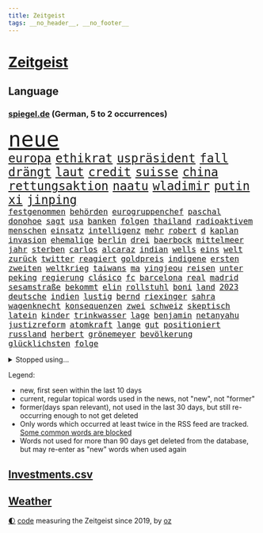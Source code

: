 ```yaml
---
title: Zeitgeist
tags: __no_header__, __no_footer__
---
```


# [Zeitgeist](https://oliz.io/zeitgeist/)

## Language

<h3><a href="https://www.spiegel.de" target="_blank">spiegel.de</a> (German, 5 to 2 occurrences)</h3>
<p style="font-family:monospace">
<span style="font-size:32pt"><a href="news_links.html#neue" class="current">neue</a></span>
<br>
<span style="font-size:18pt"><a href="news_links.html#europa" class="current">europa</a></span>
<span style="font-size:18pt"><a href="news_links.html#ethikrat" class="new">ethikrat</a></span>
<span style="font-size:18pt"><a href="news_links.html#uspräsident" class="current">uspräsident</a></span>
<span style="font-size:18pt"><a href="news_links.html#fall" class="current">fall</a></span>
<span style="font-size:18pt"><a href="news_links.html#drängt" class="current">drängt</a></span>
<span style="font-size:18pt"><a href="news_links.html#laut" class="current">laut</a></span>
<span style="font-size:18pt"><a href="news_links.html#credit" class="current">credit</a></span>
<span style="font-size:18pt"><a href="news_links.html#suisse" class="current">suisse</a></span>
<span style="font-size:18pt"><a href="news_links.html#china" class="current">china</a></span>
<span style="font-size:18pt"><a href="news_links.html#rettungsaktion" class="current">rettungsaktion</a></span>
<span style="font-size:18pt"><a href="news_links.html#naatu" class="new">naatu</a></span>
<span style="font-size:18pt"><a href="news_links.html#wladimir" class="current">wladimir</a></span>
<span style="font-size:18pt"><a href="news_links.html#putin" class="current">putin</a></span>
<span style="font-size:18pt"><a href="news_links.html#xi" class="current">xi</a></span>
<span style="font-size:18pt"><a href="news_links.html#jinping" class="current">jinping</a></span>
<br>
<span style="font-size:12pt"><a href="news_links.html#festgenommen" class="current">festgenommen</a></span>
<span style="font-size:12pt"><a href="news_links.html#behörden" class="current">behörden</a></span>
<span style="font-size:12pt"><a href="news_links.html#eurogruppenchef" class="new">eurogruppenchef</a></span>
<span style="font-size:12pt"><a href="news_links.html#paschal" class="new">paschal</a></span>
<span style="font-size:12pt"><a href="news_links.html#donohoe" class="new">donohoe</a></span>
<span style="font-size:12pt"><a href="news_links.html#sagt" class="current">sagt</a></span>
<span style="font-size:12pt"><a href="news_links.html#usa" class="current">usa</a></span>
<span style="font-size:12pt"><a href="news_links.html#banken" class="current">banken</a></span>
<span style="font-size:12pt"><a href="news_links.html#folgen" class="current">folgen</a></span>
<span style="font-size:12pt"><a href="news_links.html#thailand" class="current">thailand</a></span>
<span style="font-size:12pt"><a href="news_links.html#radioaktivem" class="new">radioaktivem</a></span>
<span style="font-size:12pt"><a href="news_links.html#menschen" class="current">menschen</a></span>
<span style="font-size:12pt"><a href="news_links.html#einsatz" class="current">einsatz</a></span>
<span style="font-size:12pt"><a href="news_links.html#intelligenz" class="current">intelligenz</a></span>
<span style="font-size:12pt"><a href="news_links.html#mehr" class="current">mehr</a></span>
<span style="font-size:12pt"><a href="news_links.html#robert" class="current">robert</a></span>
<span style="font-size:12pt"><a href="news_links.html#d" class="new">d</a></span>
<span style="font-size:12pt"><a href="news_links.html#kaplan" class="new">kaplan</a></span>
<span style="font-size:12pt"><a href="news_links.html#invasion" class="current">invasion</a></span>
<span style="font-size:12pt"><a href="news_links.html#ehemalige" class="current">ehemalige</a></span>
<span style="font-size:12pt"><a href="news_links.html#berlin" class="current">berlin</a></span>
<span style="font-size:12pt"><a href="news_links.html#drei" class="current">drei</a></span>
<span style="font-size:12pt"><a href="news_links.html#baerbock" class="current">baerbock</a></span>
<span style="font-size:12pt"><a href="news_links.html#mittelmeer" class="current">mittelmeer</a></span>
<span style="font-size:12pt"><a href="news_links.html#jahr" class="current">jahr</a></span>
<span style="font-size:12pt"><a href="news_links.html#sterben" class="current">sterben</a></span>
<span style="font-size:12pt"><a href="news_links.html#carlos" class="current">carlos</a></span>
<span style="font-size:12pt"><a href="news_links.html#alcaraz" class="current">alcaraz</a></span>
<span style="font-size:12pt"><a href="news_links.html#indian" class="current">indian</a></span>
<span style="font-size:12pt"><a href="news_links.html#wells" class="current">wells</a></span>
<span style="font-size:12pt"><a href="news_links.html#eins" class="current">eins</a></span>
<span style="font-size:12pt"><a href="news_links.html#welt" class="current">welt</a></span>
<span style="font-size:12pt"><a href="news_links.html#zurück" class="current">zurück</a></span>
<span style="font-size:12pt"><a href="news_links.html#twitter" class="current">twitter</a></span>
<span style="font-size:12pt"><a href="news_links.html#reagiert" class="current">reagiert</a></span>
<span style="font-size:12pt"><a href="news_links.html#goldpreis" class="new">goldpreis</a></span>
<span style="font-size:12pt"><a href="news_links.html#indigene" class="current">indigene</a></span>
<span style="font-size:12pt"><a href="news_links.html#ersten" class="current">ersten</a></span>
<span style="font-size:12pt"><a href="news_links.html#zweiten" class="current">zweiten</a></span>
<span style="font-size:12pt"><a href="news_links.html#weltkrieg" class="current">weltkrieg</a></span>
<span style="font-size:12pt"><a href="news_links.html#taiwans" class="new">taiwans</a></span>
<span style="font-size:12pt"><a href="news_links.html#ma" class="current">ma</a></span>
<span style="font-size:12pt"><a href="news_links.html#yingjeou" class="new">yingjeou</a></span>
<span style="font-size:12pt"><a href="news_links.html#reisen" class="current">reisen</a></span>
<span style="font-size:12pt"><a href="news_links.html#unter" class="current">unter</a></span>
<span style="font-size:12pt"><a href="news_links.html#peking" class="current">peking</a></span>
<span style="font-size:12pt"><a href="news_links.html#regierung" class="current">regierung</a></span>
<span style="font-size:12pt"><a href="news_links.html#clásico" class="new">clásico</a></span>
<span style="font-size:12pt"><a href="news_links.html#fc" class="current">fc</a></span>
<span style="font-size:12pt"><a href="news_links.html#barcelona" class="current">barcelona</a></span>
<span style="font-size:12pt"><a href="news_links.html#real" class="current">real</a></span>
<span style="font-size:12pt"><a href="news_links.html#madrid" class="current">madrid</a></span>
<span style="font-size:12pt"><a href="news_links.html#sesamstraße" class="current">sesamstraße</a></span>
<span style="font-size:12pt"><a href="news_links.html#bekommt" class="current">bekommt</a></span>
<span style="font-size:12pt"><a href="news_links.html#elin" class="new">elin</a></span>
<span style="font-size:12pt"><a href="news_links.html#rollstuhl" class="new">rollstuhl</a></span>
<span style="font-size:12pt"><a href="news_links.html#boni" class="current">boni</a></span>
<span style="font-size:12pt"><a href="news_links.html#land" class="current">land</a></span>
<span style="font-size:12pt"><a href="news_links.html#2023" class="current">2023</a></span>
<span style="font-size:12pt"><a href="news_links.html#deutsche" class="current">deutsche</a></span>
<span style="font-size:12pt"><a href="news_links.html#indien" class="current">indien</a></span>
<span style="font-size:12pt"><a href="news_links.html#lustig" class="current">lustig</a></span>
<span style="font-size:12pt"><a href="news_links.html#bernd" class="current">bernd</a></span>
<span style="font-size:12pt"><a href="news_links.html#riexinger" class="new">riexinger</a></span>
<span style="font-size:12pt"><a href="news_links.html#sahra" class="current">sahra</a></span>
<span style="font-size:12pt"><a href="news_links.html#wagenknecht" class="current">wagenknecht</a></span>
<span style="font-size:12pt"><a href="news_links.html#konsequenzen" class="current">konsequenzen</a></span>
<span style="font-size:12pt"><a href="news_links.html#zwei" class="current">zwei</a></span>
<span style="font-size:12pt"><a href="news_links.html#schweiz" class="current">schweiz</a></span>
<span style="font-size:12pt"><a href="news_links.html#skeptisch" class="current">skeptisch</a></span>
<span style="font-size:12pt"><a href="news_links.html#latein" class="new">latein</a></span>
<span style="font-size:12pt"><a href="news_links.html#kinder" class="current">kinder</a></span>
<span style="font-size:12pt"><a href="news_links.html#trinkwasser" class="current">trinkwasser</a></span>
<span style="font-size:12pt"><a href="news_links.html#lage" class="current">lage</a></span>
<span style="font-size:12pt"><a href="news_links.html#benjamin" class="current">benjamin</a></span>
<span style="font-size:12pt"><a href="news_links.html#netanyahu" class="current">netanyahu</a></span>
<span style="font-size:12pt"><a href="news_links.html#justizreform" class="current">justizreform</a></span>
<span style="font-size:12pt"><a href="news_links.html#atomkraft" class="current">atomkraft</a></span>
<span style="font-size:12pt"><a href="news_links.html#lange" class="current">lange</a></span>
<span style="font-size:12pt"><a href="news_links.html#gut" class="current">gut</a></span>
<span style="font-size:12pt"><a href="news_links.html#positioniert" class="current">positioniert</a></span>
<span style="font-size:12pt"><a href="news_links.html#russland" class="current">russland</a></span>
<span style="font-size:12pt"><a href="news_links.html#herbert" class="current">herbert</a></span>
<span style="font-size:12pt"><a href="news_links.html#grönemeyer" class="new">grönemeyer</a></span>
<span style="font-size:12pt"><a href="news_links.html#bevölkerung" class="current">bevölkerung</a></span>
<span style="font-size:12pt"><a href="news_links.html#glücklichsten" class="new">glücklichsten</a></span>
<span style="font-size:12pt"><a href="news_links.html#folge" class="current">folge</a></span>
</p>
<details>
<summary>Stopped using...</summary>
<p class="former" style="font-size:12pt">
führerschein(879) also(878) bereich(878) kassiert(878) versteigert(878) eingereicht(877) mainz(877) richterin(877) schatten(877) szene(877) untersuchungen(877) abends(876) beteiligten(876) flugzeuge(876) genannt(876) geworfen(876) kauft(876) musiker(876) aussage(875) bedrohung(875) entschädigung(875) helden(875) kapitän(875) löhne(875) sieger(875) suspendiert(875) villa(875) andrea(874) awards(874) badenwürttembergs(874) brücke(874) klein(874) netflix(874) angeklagte(873) figur(873) finanziell(873) sinken(873) verschieben(873) argumente(872) dreimal(872) drosten(872) masken(872) ton(872) vergewaltigt(872) verwirrung(872) weltweite(872) wolfgang(872) angeklagter(871) christine(871) konservativen(871) richten(871) österreichische(871) ausprobiert(870) bekannten(870) i(870) meinungsfreiheit(870) sogenannte(870) umwelt(870) vorschläge(870) 37(869) bereiten(869) fünfte(869) gewaltige(869) juni(869) untersuchen(869) verlängert(869) amtszeit(868) erlitt(868) george(868) reporter(868) bedenken(867) gespielt(867) käufer(867) manuel(867) trainiert(867) amerika(866) hass(866) spanischen(866) wirtschaftlichen(865) endspiel(864) meint(864) studien(864) verbindet(864) fortgesetzt(863) präsidentin(863) erwarten(862) herr(862) lüge(862) vorgestellt(862) drastische(861) erschweren(861) meiner(861) polnische(861) 10(860) ausreichend(860) tatverdächtigen(860) coronapolitik(859) roten(859) störung(859) traum(859) design(858) nase(858) presse(858) fit(857) gewinn(857) ehepaar(856) euparlament(856) küstenwache(856) richard(856) spiegelumfrage(856) gestoppt(855) ministerium(855) ausmaß(854) mieten(854) status(854) gemeinsame(853) verfassung(853) heftiger(851) wusste(851) fernsehen(850) laufenden(850) provokation(849) retter(846) wirbel(846) projekte(844) hackerangriff(842) rutschte(841) provoziert(840) schaut(840) abstieg(838) dramatischen(836) schwung(836) bangen(835) kanadas(832) 91(829) günther(828) sogenannten(826) flug(825) größe(813) offener(809) regelmäßig(807) ärmelkanal(806) ausweg(803) zusätzliche(802) schiffe(797) festgesetzt(786) niederländer(773) schlaf(770) autobauer(762) karriereende(757) lehrerin(753) bekannter(748) wolken(736) neuanfang(733) notstand(729) zusammengebrochen(710) vehement(690) übrig(687) mitverantwortlich(686) kubicki(682) fußballnationalmannschaft(663) akzeptieren(635) aachen(634) argument(632) kilogramm(603) brücken(591) superstars(580) gelaufen(578) immobilienmarkt(568) analysten(564) schwarz(564) exil(559) sechste(559) privilegien(551) wahrscheinlicher(548) diebe(541) preiserhöhungen(538) bestätigte(532) gesetzentwurf(532) basis(527) pazifik(522) nfl(521) millionenhöhe(516) briefe(512) harren(512) direkte(509) spezielle(505) stau(499) umsetzung(492) inklusive(489) lieferungen(488) vorzugehen(479) bescheid(472) wahr(468) kürzer(467) gestiegene(466) schusswaffen(465) schienen(464) zehnjähriger(459) museen(456) taucht(456) bundesfinanzminister(455) verwüstung(452) lehrerinnen(450) angekündigte(449) diskussionen(446) falsches(446) verschiedenen(443) ruhrgebiet(442) natürlich(441) überlebten(439) teuerung(438) bundesinnenministerin(435) leitete(431) symbol(427) abhalten(419) verringern(416) verkaufte(414) anträge(413) erweitert(411) wild(409) wettkampf(407) dj(404) spielern(404) royal(393) fehlverhalten(391) herausgefunden(391) klingen(391) reichweite(391) vereinigte(388) heißen(385) überzeugung(385) marc(382) stammen(376) bill(371) entscheidende(371) air(370) dubiosen(370) zurückgewiesen(369) gefolgt(363) schneiden(358) arbeitszeit(357) beschuldigten(355) eindrücke(354) empfang(352) riskant(350) ausweiten(348) charkiw(348) großstadt(347) hauptdarsteller(345) unabhängig(344) duo(343) drücken(341) abgeschoben(340) oligarch(340) hochrangige(337) freundinnen(336) fußballerinnen(332) ergab(330) tankrabatts(330) verfolgung(330) auslösen(329) geheiratet(329) unsicherheit(328) kalt(326) prag(324) vorgeschichte(321) zugänglich(319) antisemitische(313) jack(313) indische(309) guardiola(305) pep(305) versöhnung(303) verbliebenen(301) aufeinander(299) lokführer(298) szenario(297) jubel(296) airport(293) mordfall(292) viral(288) 14jährigen(286) regierungsbildung(285) schwach(285) computer(284) norweger(282) ausgezahlt(280) diejenigen(279) 16jährigen(278) üppigen(278) kühnert(277) europaparlament(275) reporterin(275) bedrohte(273) übung(269) styles(268) befeuert(267) einzigen(267) erwerbstätigen(267) verhaftung(267) grundschule(265) irans(265) oklahoma(264) riefen(264) inmitten(263) luka(263) geschäftsmodell(262) unten(261) madrids(260) 86(258) afdpolitiker(258) knapper(258) neuseelands(256) spahn(256) syriens(256) jagt(255) arizona(254) osnabrück(253) wozu(253) einsätze(252) personalmangel(251) kostenlose(250) 20jähriger(249) comingout(249) graham(248) harvey(247) mob(247) 81(240) +(239) strittigen(239) fassungslos(238) ungerecht(238) ausmaße(237) heißer(237) brandstifter(236) folgten(236) freizeit(236) hessische(236) einleiten(235) gleichauf(235) umkämpfte(235) 2040(229) weitergehen(229) major(226) manila(226) musikerin(226) csd(225) einnahme(225) schottlands(225) kommunizieren(224) haftstrafen(222) freigabe(220) prüfungen(219) größtes(218) tribut(218) glänzen(217) rebellen(217) träume(217) fahrerin(216) scheiterten(216) skifahrer(216) virginia(213) danke(211) scheiden(211) katastrophenschutz(208) gaspreis(207) liebäugelt(206) hetze(205) trockener(204) spitzen(203) eingekesselt(202) flüssen(202) lauern(201) beleidigungen(200) pornografie(200) grab(199) ausschließen(198) hände(198) wiesbaden(198) strenge(197) abwehren(194) kriminalpolizei(194) wählte(193) begrenzen(192) harmlos(192) stromausfälle(190) stärkung(190) verurteilter(189) überlegen(189) gewässer(188) nationalhymne(186) späte(186) künstlich(185) brisante(183) sportlicher(182) 00(181) belastungen(180) rätseln(180) abschuss(177) benko(177) busfahrer(177) einsteigen(177) machtmissbrauch(176) talente(176) erforderlich(175) fdpvize(175) gesünder(175) megawattstunde(175) unabhängigen(175) zwecke(175) talkshow(174) granaten(173) versäumnisse(173) andré(172) bussen(172) maximal(172) beton(171) haldenwang(171) reißleine(171) verfassungsschutzpräsident(171) durant(170) gegenangriff(170) klang(170) tweets(169) buhlt(168) informierte(168) privatsphäre(168) salihamidžić(167) verwarnung(167) beach(166) belgischen(166) bulgarien(166) gegeneinander(166) gewaltsam(166) praktisch(166) experimentiert(165) fortschritt(165) kollege(165) greta(164) notwendigkeit(164) wohnraum(164) caroline(163) fachleuten(162) ford(162) reformer(162) kollegin(161) redete(161) walk(161) abgelöst(160) fußballnationalspieler(160) entzieht(159) unbestimmte(159) lebron(158) schulunterricht(158) krone(156) zimmer(156) information(155) höheren(154) rückschlägen(154) arzneimittel(153) dauerkrise(153) überraschenden(153) verhältnissen(150) erleichtern(149) arbeitszeiterfassung(148) fahrerflucht(148) frischen(148) konsumiert(148) penibel(148) vernunft(148) olivier(147) quoten(146) álvarez(146) männliche(145) nebel(145) wiebke(145) düpierte(144) wiktor(144) entführen(143) bundesagentur(142) präferenz(142) zivilklage(142) abfahrt(138) ohio(138) abgeordnetenhaus(137) militärbasen(137) pakete(137) hugh(136) manipuliert(136) qualität(136) wahlwiederholung(136) massenweise(135) zielt(135) bahnmitarbeiter(134) kampagnen(134) auszeichnung(133) paartherapeut(133) paartherapeutin(133) rückstand(133) samantha(133) vergibt(132) expolizisten(131) kohl(131) dave(130) desaströsen(130) englisch(130) entladen(130) fördert(130) alaska(129) dreiste(129) lamborghini(129) ungereimtheiten(129) umfassende(128) vegan(128) helm(127) alias(126) litten(126) schuldspruch(126) serviert(126) bedrohungen(125) luftangriffe(125) radsports(125) solidarisiert(125) generalbundesanwalt(124) schrauben(124) neuheiten(123) beworfen(122) machtverhältnisse(122) übliche(122) urteile(121) verkehrskontrolle(121) widersprüche(121) erreichbar(120) reis(120) ressort(120) opferzahlen(119) staatsoper(119) kanone(118) ausreise(117) palmer(117) spacex(117) apples(116) songs(116) spion(115) äußerung(115) coronavariante(114) flugabwehr(114) immensen(114) ruinen(114) schilderungen(114) derben(113) aufsehenerregenden(112) feuerte(112) interessieren(112) schmälert(112) tabellenletzte(111) geworben(109) gezerrt(109) jets(109) profil(109) umstellen(109) verbesserte(109) human(108) niedersächsische(108) braunkohle(107) gibt’s(107) wahlniederlage(106) überweisen(106) unbekanntes(105) gesperrte(104) leichtigkeit(104) thriller(104) antibiotika(103) energiehilfen(103) räder(103) paares(102) tiangong(102) überfahrt(102) flugkörper(101) kryptobörse(101) potenziell(101) usrepräsentantenhaus(101) schwarzwald(100) unerlaubt(100) antisemitischen(99) gefallenen(99) jugendamt(99) massengräber(99) bali(97) langsamer(97) vorsitzender(97) fdpfraktionschef(96) verzögerungen(96) insider(95) route(95) singen(95) wegfallen(95) werfer(95) überlebende(95) aktiviert(94) demokratien(94) hilfslieferungen(94) jüdischen(94) landesweiten(94) negativen(94) vermeidet(94) want(93) anteilseigner(92) berlinwahl(92) gottes(92) lauter(92) usuniversität(92) verlorenen(92) echter(91) güterzug(91) realistisch(91) richterinnen(91) nördliche(90) tricksen(90) dopingverdacht(89) fichte(89) großbaustelle(89) leiten(89) russell(89) schiebt(89) abgeordnetenhauswahl(88) flugobjekt(88) roland(88) bundesjustizminister(87) entzweit(87) intellektuelle(87) stereotype(87) usmilitärs(87) weinstein(87) amts(86) asiatische(86) auswärtigen(86) geschwiegen(86) graben(86) knurren(86) rendsburg(86) schatzes(86) server(86) weltraumspaziergang(86) 1991(85) bergbau(85) interviews(85) panzerdebatte(85) korrigiert(84) landeswahlleiter(84) stromnetzes(84) südchinesischen(84) 330(83) flugbetrieb(83) kaufpreise(83) passagierflüge(83) präsentation(83) steigerung(83) vorverkauf(83) attackierten(82) christ(82) diskothek(82) dortige(82) gläubiger(82) klebten(82) sinnbild(82) bröchler(81) läden(81) polizeiwache(81) schwimmbädern(81) anstrengend(80) glasfaserkabel(80) kambodschas(80) segeln(80) sportgeschichte(80) unvermindert(80) usjournalist(80) 22000(79) aggressiver(79) humpelnd(79) netzbetreiber(79) abgestellt(78) kirchliche(78) komplize(78) little(78) scharfen(78) totschlags(78) dreßen(77) energienetz(77) kleinsten(77) sauberen(77) schärfer(77) ernte(76) geschieht(76) plündern(76) reformieren(76) stadtrat(76) unterzogen(76) verschrottet(76) verwandte(76) wiederholungswahl(76) erdstößen(75) erheben(75) fachkräften(75) frauenproblem(75) harscher(75) belgier(74) kieler(74) überraschendes(74) ausbleibende(73) elternzeit(73) frühjahrsoffensive(73) jarasch(73) parkplatz(73) winsen(73) dulden(72) reichsbürgerszene(72) rekordhoch(72) stadium(72) therapieplätze(72) 747(71) abgeschossen(71) bundesrechnungshof(71) projiziert(71) rathaus(71) stellenwert(71) usluftwaffe(71) verstummen(71) sehnen(70) sprint(70) unglaublich(70) zähen(70) einzelfall(69) heimarbeit(69) lizenz(69) reformvorschläge(69) uskampfjets(69) assad(68) aufmerksamen(68) entsendung(68) jane(68) katastrophenfall(68) militärbasis(68) spiegelredakteur(68) stillen(68) vergrößern(68) abschwächen(67) angeberwissen(67) auckland(67) baumarkt(67) gerüchten(67) geschätzt(67) luftraum(66) philadelphia(66) satellitenbildern(66) schießerei(66) weltstars(66) besonderer(65) care(65) fresenius(65) grades(65) medical(65) verhandlungstag(65) verkehrspolitik(65) choreograf(64) fehlerfrei(64) militärischer(64) minigurken(64) schätzung(64) streamingdienst(64) vertrieben(64) abgestraft(63) datenschützer(63) erfolgs(63) erschienen(63) freunden(63) strafrunde(63) windigen(63) anrücken(62) ausbildungsgarantie(62) eukorruptionsskandal(62) fonda(62) gerüstet(62) raheem(62) rauschen(62) testphase(62) verdreifacht(62) clinch(61) pisten(61) prangern(61) reisebus(61) stellvertreter(61) tanzt(61) ussängerin(61) dämpft(60) kroatiens(60) kronzeugen(60) paso(60) preisschild(60) quellen(60) reederei(60) sir(60) transparent(60) vertreterin(60) 115(59) beunruhigen(59) brandstiftung(59) gigantische(59) nationaltorhüter(59) sammlungen(59) säuglinge(59) aufgegangen(58) heilende(58) komponierte(58) krisengebieten(58) schätzungsweise(58) funde(57) hudson(57) kippa(57) luxushotel(57) marta(57) nehammer(57) rhetorik(57) tiktokvideo(57) unermüdlich(57) usjustiz(57) abriss(56) co₂emissionen(56) flugabwehrsystem(56) patriot(56) schliche(56) strafverfahren(56) untergegangen(56) amtsantritt(55) geheimnisse(55) gelder(55) gesundheitssystem(55) googles(55) hilfsorganisationen(55) manfred(55) nächstenliebe(55) patriotsystem(55) volkspartei(55) 248(54) beckenbauer(54) cruise(54) evpchef(54) mehrjährigen(54) verzehr(54) 656(53) bebte(53) enttarnung(53) hausverbot(53) klimaschützern(53) rutte(53) saudischen(53) statistik(53) sicherheitsmaßnahmen(52) bastian(51) clemens(51) denkbar(51) durchfallquote(51) helfern(51) meines(51) pablo(51) packen(51) straßenbahn(51) einsam(50) fahrprüfung(50) globalisierung(50) indexverträgen(50) unwahrscheinlicher(50) wunschzettel(50) aufträgen(49) detlef(49) emotionale(49) enthüllen(49) geldgeber(49) geschenkt(49) lebend(49) ana(48) eingehen(48) eingeschlossen(48) geldbuße(48) korrigieren(48) sanft(48) verbracht(48) blüten(47) indexmieten(47) anstalten(46) eugen(46) herausfordernden(46) luxusvilla(46) markle(46) seeleute(46) gorbatschow(45) jp(45) rocker(45) abgeschossene(44) befragt(44) german(44) geschlossenheit(44) silvesternacht(44) wand(44) abendessen(43) ausreisen(43) cop(43) kommentator(43) parteifreund(43) verfolgten(43) 7000(42) bad(42) christa(42) donnerstagmorgen(42) hell(42) hä(42) nowitzki(42) reeder(42) sinkenden(42) thinktanks(42) baute(41) cousin(41) east(41) gesundheitsexperten(41) kräutern(41) streitereien(41) engagiert(40) gelagert(40) giftstoffen(40) isst(40) prognosen(40) republikanische(40) schalten(40) syrisches(40) a2(39) dominant(39) maiden(39) notaufnahmen(39) parteivize(39) riesenslalom(39) soziologen(39) unterirdische(39) verschuldet(39) versprochenen(39) zeitalter(39) bundespolitik(38) freiwilligen(38) india(38) jeffrey(38) marburg(38) parteiinternen(38) biathlet(37) fahrbahn(37) fatalen(37) gekippt(37) metropolen(37) miete(37) tagelange(37) vorgeschmack(37) xbb15(37) führungswechsel(36) hetzer(36) jason(36) schnellsten(36) tagelanger(36) aufklären(35) durchkreuzt(35) eingestampft(35) halbzeitshow(35) hardliner(35) inseln(35) kinderreporterinnen(35) leonard(35) missouri(35) verdienten(35) bing(34) briefmarken(34) chatbot(34) suchmaschine(34) 78(33) eingedrungen(33) elena(33) eminem(33) nordamerika(33) paschas(33) polizeipräsident(33) sachsenanhalts(33) weimar(33) wirecard(33) schneekanonen(32) besitzes(31) frisches(31) gravierende(31) gruner(31) spontane(31) axt(30) geo(30) landschaft(30) provinzen(30) provokativen(30) rast(30) vorstandschef(30) pädagogen(29) strafprozess(29) verbeamtung(29) verkehrsträger(29) vorankommen(29) erffa(28) laser(28) verfügbar(28) vierteljahrhundert(28) wiederholte(28) fluggesellschaft(27) genötigt(27) kronprinzessin(27) solange(27) coronasituation(26) eurecht(26) immobilienkrise(26) rücksichtslos(26) staatskrise(26) verhandelte(26) weiterregieren(26) anderson(25) cumexskandal(25) fünftes(25) liegenschaften(25) manipulationen(25) tatsächliche(25) ukrainekontaktgruppe(25) steigert(24) begleiter(23) durchgehen(23) evp(23) failed(23) marsalek(23) putsch(23) söldnern(23) traurig(23) 1933(22) eagles(22) flächendeckenden(22) kostengründen(22) landstraßen(22) loszulassen(22) miliz(22) symbolpolitik(22) untermauert(22) weidle(22) weigern(22) 2300(21) antlitz(21) eckpunkte(21) geflohenen(21) kippe(21) nichols(21) posiert(21) schöner(21) tatverdächtig(21) tyre(21) walen(21) weinte(21) autobahnprojekte(20) beispiele(20) dennis(20) musterbeispiel(20) pollen(20) prügelten(20) waffengesetze(20) einflussreiche(19) hasan(19) mahomes(19) saarbrücken(19) snack(19) weltoffen(19) 46(18) aktive(18) anderswo(18) ernsthaft(18) heusgen(18) koran(18) neuseeländische(18) schult(18) shiffrins(18) spieltagen(18) topteams(18) verzögerung(18) viertes(18) vietnamesische(18) entführte(17) eubürger(17) rotgrünrote(17) übermittelt(17) atemwegserkrankungen(16) klimapartei(16) maaßens(16) tarifverhandlungen(16) unbesetzt(16) 61(15) aufweichen(15) bundesligaspiele(15) einzigartig(15) erfolglosen(15) ferreira(15) lopez(15) nachträglich(15) rassenlehre(15) siedlung(15) verheiratet(15) demselben(14) feststellen(14) kareem(14) ritual(14) superbowl(14) 170(13) chefdirigent(13) entgeht(13) expertengruppe(13) obdachlos(13) perth(13) pfannkuchen(13) 1983(12) ballon(12) beschlagnahmtes(12) grundsteuerreform(12) hindernisse(12) maskenmillionärin(12) protestierte(12) rabe(12) sechster(12) stärkt(12) tandler(12) widmete(12) üblicherweise(12) 150000(11) beansprucht(11) beyoncé(11) domenico(11) gebrochene(11) konspirativen(11) maßgeblich(11) meetings(11) power(11) schärft(11) spionageballons(11) tedesco(11)
</p>
</details>
<p>Legend:
<ul>
<li><span class="new">new</span>, first seen within the last 10 days</li>
<li><span class="current">current</span>, regular topical words used in the news, not "new", not "former"</li>
<li><span class="former">former(days span relevant)</span>, not used in the last 30 days, but still re-occurring enough to not get deleted</li>
<li>Only words which occurred at least twice in the RSS feed are tracked. <a href="language/filters.py">Some common words are blocked</a></li>
<li>Words not used for more than 90 days get deleted from the database, but may re-enter as "new" words when used again</li>
</ul>
</p>

## [Investments](investments.html)[.csv](investments.csv)

## [Weather](weather.html)

<footer>
<a href="javascript:toggleTheme()" class="nav">🌓</a>
<a href="https://github.com/ooz/zeitgeist">code</a> measuring the Zeitgeist since 2019, by <a href="https://oliz.io">oz</a>
</footer>
